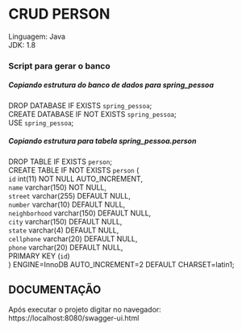 # CRUD PERSON

Linguagem: Java</br>
JDK: 1.8</br>

### Script para gerar o banco

##### Copiando estrutura do banco de dados para spring_pessoa
DROP DATABASE IF EXISTS `spring_pessoa`;</br>
CREATE DATABASE IF NOT EXISTS `spring_pessoa`;</br>
USE `spring_pessoa`;</br>

##### Copiando estrutura para tabela spring_pessoa.person
DROP TABLE IF EXISTS `person`;</br>
CREATE TABLE IF NOT EXISTS `person` (</br>
  `id` int(11) NOT NULL AUTO_INCREMENT,</br>
  `name` varchar(150) NOT NULL,</br>
  `street` varchar(255) DEFAULT NULL,</br>
  `number` varchar(10) DEFAULT NULL,</br>
  `neighborhood` varchar(150) DEFAULT NULL,</br>
  `city` varchar(150) DEFAULT NULL,</br>
  `state` varchar(4) DEFAULT NULL,</br>
  `cellphone` varchar(20) DEFAULT NULL,</br>
  `phone` varchar(20) DEFAULT NULL,</br>
  PRIMARY KEY (`id`)</br>
) ENGINE=InnoDB AUTO_INCREMENT=2 DEFAULT CHARSET=latin1;</br>

## DOCUMENTAÇÃO

Após executar o projeto digitar no navegador:</br>
https://localhost:8080/swagger-ui.html


